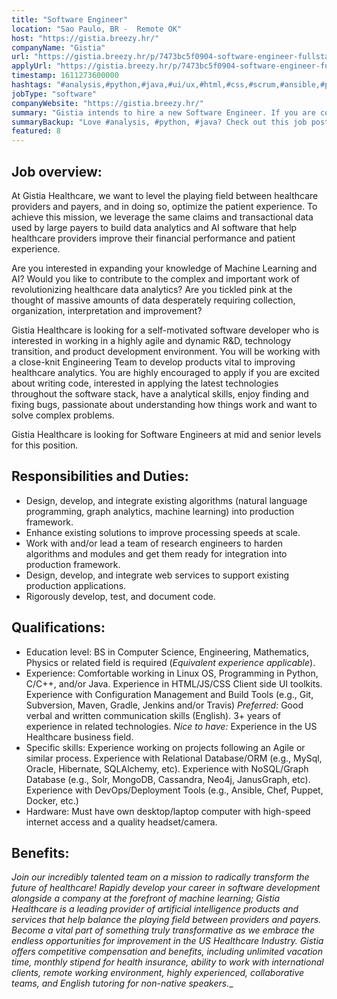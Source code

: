 ```yaml
---
title: "Software Engineer"
location: "Sao Paulo, BR -  Remote OK"
host: "https://gistia.breezy.hr/"
companyName: "Gistia"
url: "https://gistia.breezy.hr/p/7473bc5f0904-software-engineer-fullstack"
applyUrl: "https://gistia.breezy.hr/p/7473bc5f0904-software-engineer-fullstack/apply"
timestamp: 1611273600000
hashtags: "#analysis,#python,#java,#ui/ux,#html,#css,#scrum,#ansible,#puppet,#chef"
jobType: "software"
companyWebsite: "https://gistia.breezy.hr/"
summary: "Gistia intends to hire a new Software Engineer. If you are comfortable working in Linux OS, programming in Python, C/C++, and/or Java, consider applying."
summaryBackup: "Love #analysis, #python, #java? Check out this job post!"
featured: 8
---
```


## Job overview:

At Gistia Healthcare, we want to level the playing field between healthcare providers and payers, and in doing so, optimize the patient experience. To achieve this mission, we leverage the same claims and transactional data used by large payers to build data analytics and AI software that help healthcare providers improve their financial performance and patient experience.

Are you interested in expanding your knowledge of Machine Learning and AI? Would you like to contribute to the complex and important work of revolutionizing healthcare data analytics? Are you tickled pink at the thought of massive amounts of data desperately requiring collection, organization, interpretation and improvement?

Gistia Healthcare is looking for a self-motivated software developer who is interested in working in a highly agile and dynamic R&D, technology transition, and product development environment. You will be working with a close-knit Engineering Team to develop products vital to improving healthcare analytics. You are highly encouraged to apply if you are excited about writing code, interested in applying the latest technologies throughout the software stack, have a analytical skills, enjoy finding and fixing bugs, passionate about understanding how things work and want to solve complex problems.

Gistia Healthcare is looking for Software Engineers at mid and senior levels for this position.

## Responsibilities and Duties:

*   Design, develop, and integrate existing algorithms (natural language programming, graph analytics, machine learning) into production framework.
*   Enhance existing solutions to improve processing speeds at scale.
*   Work with and/or lead a team of research engineers to harden algorithms and modules and get them ready for integration into production framework.
*   Design, develop, and integrate web services to support existing production applications.
*   Rigorously develop, test, and document code.

## Qualifications:

*   Education level: BS in Computer Science, Engineering, Mathematics, Physics or related field is required (_Equivalent experience applicable_).
*   Experience: Comfortable working in Linux OS, Programming in Python, C/C++, and/or Java. Experience in HTML/JS/CSS Client side UI toolkits. Experience with Configuration Management and Build Tools (e.g., Git, Subversion, Maven, Gradle, Jenkins and/or Travis) _Preferred:_ Good verbal and written communication skills (English). 3+ years of experience in related technologies. _Nice to have:_ Experience in the US Healthcare business field.
*   Specific skills: Experience working on projects following an Agile or similar process. Experience with Relational Database/ORM (e.g., MySql, Oracle, Hibernate, SQLAlchemy, etc). Experience with NoSQL/Graph Database (e.g., Solr, MongoDB, Cassandra, Neo4j, JanusGraph, etc). Experience with DevOps/Deployment Tools (e.g., Ansible, Chef, Puppet, Docker, etc.)
*   Hardware: Must have own desktop/laptop computer with high-speed internet access and a quality headset/camera.

## Benefits:

_Join our incredibly talented team on a mission to radically transform the future of healthcare! Rapidly develop your career in software development alongside a company at the forefront of machine learning; Gistia Healthcare is a leading provider of artificial intelligence products and services that help balance the playing field between providers and payers. Become a vital part of something truly transformative as we embrace the endless opportunities for improvement in the US Healthcare Industry. Gistia offers competitive compensation and benefits, including unlimited vacation time, monthly stipend for health insurance, ability to work with international clients, remote working environment, highly experienced, collaborative teams, and English tutoring for non-native speakers.__
